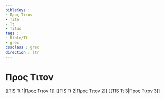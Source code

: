 ```yaml
---
bibleKeys : 
- Προς Τιτον
- Tite
- Tt
- Titus
tags : 
- Bible/Tt
- grec
cssclass : grec
direction : ltr
---
```


# Προς Τιτον

[[TIS Tt 1|Προς Τιτον 1]]
[[TIS Tt 2|Προς Τιτον 2]]
[[TIS Tt 3|Προς Τιτον 3]]
